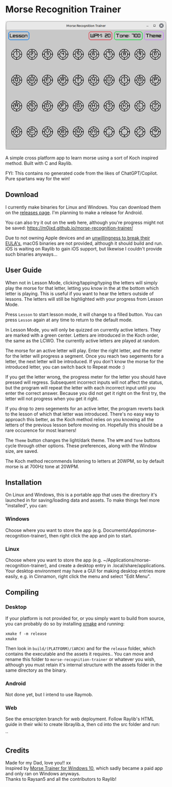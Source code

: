 # Morse Recognition Trainer

![screenshot](assets/screenshot.png)

A simple cross platform app to learn morse using a sort of Koch inspired method. 
Built with C and Raylib.

FYI: This contains no generated code from the likes of ChatGPT/Copilot. Pure spartans way for the win!

## Download
I currently make binaries for Linux and Windows. You can download them on the [releases page](https://github.com/M0JXD/morse-recognition-trainer/releases).
I'm planning to make a release for Android.

You can also try it out on the web here, although you're progress might not be saved: https://m0jxd.github.io/morse-recognition-trainer/

Due to not owning Apple devices and an [unwillingness to break their EULA's](https://www.google.com/search?q=is+cross+compiling+for+mac+allowed&hl=en), 
macOS binaries are not provided, although it should build and run. iOS is waiting on Raylib to gain iOS support, but likewise I couldn't provide such binaries anyways...

## User Guide

When not in Lesson Mode, clicking/tapping/typing the letters will simply play the morse for that letter, letting you know in the at the bottom which letter is playing. This is useful if you want to hear the letters outside of lessons. The letters will still be highlighted with your progress from Lesson Mode.

Press `Lesson` to start lesson mode, it will change to a filled button. You can press `Lesson` again at any time to return to the default mode.

In Lesson Mode, you will only be quizzed on currently active letters. They are marked with a green center.
Letters are introduced in the Koch order, the same as the LCWO. The currently active letters are played at random.

The morse for an active letter will play. Enter the right letter, and the meter for the letter will progress a segment.
Once you reach two segements for a letter, the next letter will be introduced. 
If you don't know the morse for the introduced letter, you can switch back to Repeat mode :)

If you get the letter wrong, the progress meter for the letter you should have pressed will regress. 
Subsequent incorrect inputs will not affect the status, but the program will repeat the letter with each incorrect input until you enter the correct answer. 
Because you did not get it right on the first try, the letter will not progress when you get it right.

If you drop to zero segements for an active letter, the program reverts back to the lesson of which that letter was introduced. There's no easy way to approach this better, as the Koch method relies on you knowing all the letters of the previous lesson before moving on. Hopefully this should be a rare occurence for most learners!

The `Theme` button changes the light/dark theme. The `WPM` and `Tone` buttons cycle through other options.
These preferences, along with the Window size, are saved.

The Koch method recommends listening to letters at 20WPM, so by default morse is at 700Hz tone at 20WPM.


## Installation

On Linux and Windows, this is a portable app that uses the directory it's launched in for saving/loading data and assets.
To make things feel more "installed", you can:

### Windows
Choose where you want to store the app (e.g. Documents\Apps\morse-recognition-trainer), then right click the app and pin to start.

### Linux
Choose where you want to store the app (e.g. ~/Applications/morse-recognition-trainer), and create a desktop entry in .local/share/applications.
Your desktop environment may have a GUI for making desktop entries more easily, e.g. in Cinnamon, right click the menu and select "Edit Menu".

## Compiling

### Desktop
If your platform is not provided for, or you simply want to build from source, you can probably do so by installing [xmake](https://xmake.io/#/guide/installation) and running:

```
xmake f -m release
xmake
```

Then look in `build/(PLATFORM)/(ARCH)` and for the `release` folder, which contains the executable and the assets it requires.. 
You can move and rename this folder to `morse-recognition-trainer` or whatever you wish, although you must retain it's internal structure with the assets folder in the same directory as the binary.

### Android

Not done yet, but I intend to use Raymob.

### Web

See the emscripten branch for web deployment. Follow Raylib's HTML guide in their wiki to create libraylib.a, then cd into the src folder and run:

``

## Credits
Made for my Dad, love you!! xx <br>
Inspired by [Morse Trainer for Windows 10](https://apps.microsoft.com/detail/9wzdncrdlzhg?hl=en-us&gl=US), which sadly became a paid app and only ran on Windows anyways. <br>
Thanks to Raysan5 and all the contributors to Raylib! <br>
